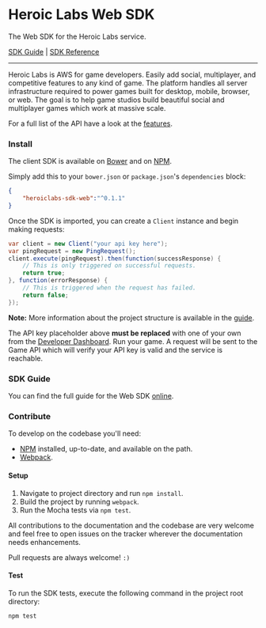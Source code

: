 Heroic Labs Web SDK
===================
The Web SDK for the Heroic Labs service.

[SDK Guide](https://heroiclabs.com/docs/guide/web/) | [SDK Reference](http://heroiclabs.github.io/heroiclabs-sdk-web/)

---

Heroic Labs is AWS for game developers. Easily add social, multiplayer, and competitive features to any kind of game. The platform handles all server infrastructure required to power games built for desktop, mobile, browser, or web. The goal is to help game studios build beautiful social and multiplayer games which work at massive scale.

For a full list of the API have a look at the [features](https://heroiclabs.com/features).

### Install
The client SDK is available on [Bower]() and on [NPM]().

Simply add this to your `bower.json` or `package.json`'s `dependencies` block:

```json
{
    "heroiclabs-sdk-web":"^0.1.1"
}
```

Once the SDK is imported, you can create a `Client` instance and begin making requests:

```java
var client = new Client("your api key here");
var pingRequest = new PingRequest();
client.execute(pingRequest).then(function(successResponse) {
    // This is only triggered on successful requests.
    return true;
}, function(errorResponse) {
    // This is triggered when the request has failed.
    return false;
});
```

__Note:__ More information about the project structure is available in the [guide](https://heroiclabs.com/docs/guide/android/).

The API key placeholder above __must be replaced__ with one of your own from the [Developer Dashboard](https://dashboard.heroiclabs.com/). Run your game. A request will be sent to the Game API which will verify your API key is valid and the service is reachable.

### SDK Guide

You can find the full guide for the Web SDK [online](https://heroiclabs.com/docs/guide/web/).

### Contribute

To develop on the codebase you'll need:

* [NPM](https://docs.npmjs.com/getting-started/installing-node) installed, up-to-date, and available on the path.
* [Webpack](https://webpack.github.io/docs/installation.html).

#### Setup

1. Navigate to project directory and run `npm install`.
2. Build the project by running `webpack`.
3. Run the Mocha tests via `npm test`.

All contributions to the documentation and the codebase are very welcome and feel free to open issues on the tracker wherever the documentation needs enhancements.

Pull requests are always welcome! `:)`

#### Test

To run the SDK tests, execute the following command in the project root directory:

```
npm test
```
